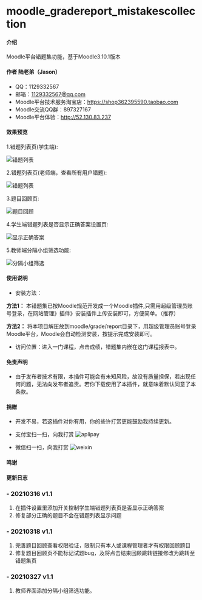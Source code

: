 # moodle_gradereport_mistakescollection

#### 介绍
Moodle平台错题集功能，基于Moodle3.10.1版本

#### 作者 陆老弟（Jason）

- QQ：1129332567
- 邮箱：1129332567@qq.com
- Moodle平台技术服务淘宝店：https://shop362395590.taobao.com
- Moodle交流QQ群：897327167
- Moodle平台体验：http://52.130.83.237




#### 效果预览

1.错题列表页(学生端):

![错题列表](https://images.gitee.com/uploads/images/2021/0312/162820_9c33801b_8792465.png "屏幕截图.png")


2.错题列表页(老师端，查看所有用户错题):

![错题列表](https://images.gitee.com/uploads/images/2021/0312/162938_0ad22628_8792465.png "屏幕截图.png")


3.题目回顾页:


![题目回顾](https://images.gitee.com/uploads/images/2021/0312/163007_45af836f_8792465.png "屏幕截图.png")


4.学生端错题列表是否显示正确答案设置页:

![显示正确答案](https://images.gitee.com/uploads/images/2021/0316/170440_1b9d08db_8792465.png "屏幕截图.png")


5.教师端分隔小组筛选功能:

![分隔小组筛选](https://images.gitee.com/uploads/images/2021/0327/191453_cb149ba5_8792465.png "屏幕截图.png")


#### 使用说明

- 安装方法：

 **方法1：** 本错题集已按Moodle规范开发成一个Moodle插件,只需用超级管理员账号登录，在网站管理》插件》安装插件上传安装即可，方便简单。（推荐）

 **方法2：** 将本项目解压放到moodle/grade/report目录下，用超级管理员账号登录Moodle平台，Moodle会自动检测安装，按提示完成安装即可。

- 访问位置：进入一门课程，点击成绩，错题集内嵌在这门课程报表中。


#### 免责声明

- 由于发布者技术有限，本插件可能会有未知风险，故没有质量担保，若出现任何问题，无法向发布者追责。若你下载使用了本插件，就意味着默认同意了本条款。

#### 捐赠

- 开发不易，若这插件对你有用，你的些许打赏更能鼓励我持续更新。

- 支付宝扫一扫，向我打赏
![aplipay](https://images.gitee.com/uploads/images/2021/0312/171836_e2a4027a_8792465.png "屏幕截图.png")

- 微信扫一扫，向我打赏
![weixin](https://images.gitee.com/uploads/images/2021/0312/171751_f235f9cb_8792465.png "屏幕截图.png")

#### 鸣谢


#### 更新日志
### - 20210316 v1.1

1. 在插件设置里添加开关控制学生端错题列表页是否显示正确答案
2. 修复部分正确的题目不会在错题列表显示问题

### - 20210318 v1.1

1. 完善题目回顾查看权限验证，限制只有本人或课程管理者才有权限回顾题目
2. 修复题目回顾页不能标记试题bug，及将点击结束回顾跳转链接修改为跳转至错题集页

### - 20210327 v1.1

1. 教师界面添加分隔小组筛选功能。
